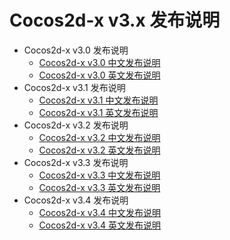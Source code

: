 Cocos2d-x v3.x 发布说明
======================
* Cocos2d-x v3.0 发布说明
	* [Cocos2d-x v3.0 中文发布说明](cocos2d-x_v3.0_release_notes.md)
	* [Cocos2d-x v3.0 英文发布说明](cocos2d-x_v3.0_release_notes_en.md)
* Cocos2d-x v3.1 发布说明
	* [Cocos2d-x v3.1 中文发布说明](cocos2d-x_v3.1_release_notes.md)
	* [Cocos2d-x v3.1 英文发布说明](cocos2d-x_v3.1_release_notes_en.md)
* Cocos2d-x v3.2 发布说明
	* [Cocos2d-x v3.2 中文发布说明](cocos2d-x_v3.2_release_notes.md)
	* [Cocos2d-x v3.2 英文发布说明](cocos2d-x_v3.2_release_notes_en.md)
* Cocos2d-x v3.3 发布说明
	* [Cocos2d-x v3.3 中文发布说明](cocos2d-x_v3.3_release_notes.md)
	* [Cocos2d-x v3.3 英文发布说明](cocos2d-x_v3.3_release_notes_en.md)
* Cocos2d-x v3.4 发布说明
	* [Cocos2d-x v3.4 中文发布说明](#)
	* [Cocos2d-x v3.4 英文发布说明](#)